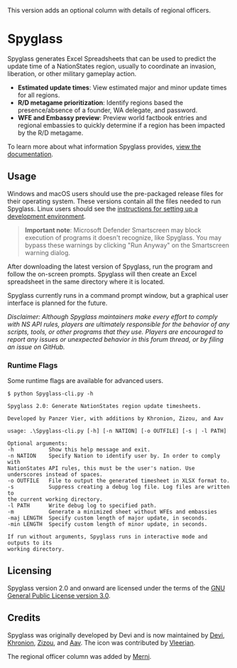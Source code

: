 This version adds an optional column with details of regional officers.

# Spyglass
Spyglass generates Excel Spreadsheets that can be used to predict the update time of a NationStates region, usually to coordinate an invasion, liberation, or other military gameplay action.

* **Estimated update times**: View estimated major and minor update times for all regions.
* **R/D metagame prioritization**: Identify regions based the presence/absence of a founder, WA delegate, and password.
* **WFE and Embassy preview**: Preview world factbook entries and regional embassies to quickly determine if a region has been impacted by the R/D metagame.

To learn more about what information Spyglass provides, [view the documentation](docs/interpreting_sheets.md).

## Usage
Windows and macOS users should use the pre-packaged release files for their operating system. These versions contain all the files needed to run Spyglass. Linux users should see the [instructions for setting up a development environment](docs/dev_environment.md).

> **Important note**: Microsoft Defender Smartscreen may block execution of programs it doesn't recognize, like Spyglass. You may bypass these warnings by clicking "Run Anyway" on the Smartscreen warning dialog.

After downloading the latest version of Spyglass, run the program and follow the on-screen prompts. Spyglass will then create an Excel spreadsheet in the same directory where it is located.

Spyglass currently runs in a command prompt window, but a graphical user interface is planned for the future.

*Disclaimer: Although Spyglass maintainers make every effort to comply with NS API rules, players are ultimately responsible for the behavior of any scripts, tools, or other programs that they use. Players are encouraged to report any issues or unexpected behavior in this forum thread, or by filing an issue on GitHub.*

### Runtime Flags

Some runtime flags are available for advanced users.

```commandline
$ python Spyglass-cli.py -h

Spyglass 2.0: Generate NationStates region update timesheets.

Developed by Panzer Vier, with additions by Khronion, Zizou, and Aav

usage: .\Spyglass-cli.py [-h] [-n NATION] [-o OUTFILE] [-s | -l PATH]

Optional arguments:
-h           Show this help message and exit.
-n NATION    Specify Nation to identify user by. In order to comply with
NationStates API rules, this must be the user's nation. Use
underscores instead of spaces.
-o OUTFILE   File to output the generated timesheet in XLSX format to.
-s           Suppress creating a debug log file. Log files are written to
the current working directory.
-l PATH      Write debug log to specified path.
-m           Generate a minimized sheet without WFEs and embassies
-maj LENGTH  Specify custom length of major update, in seconds.
-min LENGTH  Specify custom length of minor update, in seconds.

If run without arguments, Spyglass runs in interactive mode and outputs to its
working directory.
```

## Licensing
Spyglass version 2.0 and onward are licensed under the terms of the [GNU General Public License version 3.0](https://choosealicense.com/licenses/gpl-3.0/).

## Credits

Spyglass was originally developed by Devi and is now maintained by [Devi](https://github.com/Derpseh/), [Khronion](https://github.com/khronion), [Zizou](https://github.com/Aptenodyte), and [Aav](https://github.com/AavHRF). The icon was contributed by [Vleerian](https://github.com/vleerian/).

The regional officer column was added by [Merni](https://www.nationstates.net/merni).
